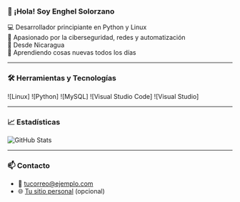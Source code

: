### 👋 ¡Hola! Soy Enghel Solorzano

💻 Desarrollador principiante en Python y Linux  
🎯 Apasionado por la ciberseguridad, redes y automatización  
📍 Desde Nicaragua  
🚀 Aprendiendo cosas nuevas todos los días

---

### 🛠️ Herramientas y Tecnologías

![Linux]
![Python]
![MySQL]
![Visual Studio Code]
![Visual Studio]


---

### 📈 Estadísticas

![GitHub Stats](https://github-readme-stats.vercel.app/api?username=TU_USUARIO&show_icons=true&theme=radical)

---

### 📫 Contacto

- 📧 [tucorreo@ejemplo.com](mailto:tucorreo@ejemplo.com)
- 🌐 [Tu sitio personal](https://tusitio.com) (opcional)
